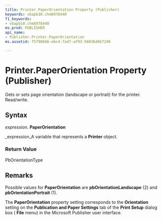 ```yaml
---
title: Printer.PaperOrientation Property (Publisher)
keywords: vbapb10.chm8978440
f1_keywords:
- vbapb10.chm8978440
ms.prod: PUBLISHER
api_name:
- Publisher.Printer.PaperOrientation
ms.assetid: f57986b6-e6c4-7a47-af93-56036d667240

---
```



# Printer.PaperOrientation Property (Publisher)

Gets or sets page orientation (landscape or portrait) for the printer. Read/write.


## Syntax

 _expression_. **PaperOrientation**

 _expression_A variable that represents a  **Printer** object.


### Return Value

PbOrientationType


## Remarks

Possible values for  **PaperOrientation** are **pbOrientationLandscape** (2) and **pbOrientationPortrait** (1).

The  **PaperOrientation** property setting corresponds to the **Orientation** setting on the **Publication and Paper Settings** tab of the **Print Setup** dialog box ( **File** menu) in the Microsoft Publisher user interface.


